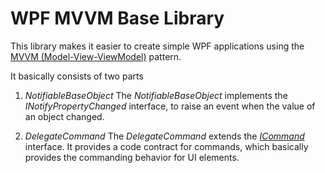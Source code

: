 # WPF MVVM Base Library

This library makes it easier to create simple WPF applications using the [MVVM (Model-View-ViewModel)](https://learn.microsoft.com/en-us/dotnet/architecture/maui/mvvm) pattern.

It basically consists of two parts
1) *NotifiableBaseObject*
The *NotifiableBaseObject* implements the *INotifyPropertyChanged* interface, to raise an event when the value of an object changed.

2) *DelegateCommand*
The *DelegateCommand* extends the [*ICommand*](https://learn.microsoft.com/en-us/dotnet/api/system.windows.input.icommand?view=net-7.0) interface.
It provides a code contract for commands, which basically provides the commanding behavior for UI elements.
